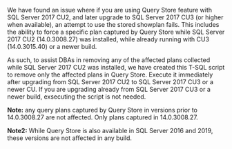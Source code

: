 We have found an issue where if you are using Query Store feature with SQL Server 2017 CU2, and later upgrade to SQL Server 2017 CU3 (or higher when available), an attempt to use the stored showplan fails. This includes the ability to force a specific plan captured by Query Store while SQL Server 2017 CU2 (14.0.3008.27) was installed, while already running with CU3 (14.0.3015.40) or a newer build.

As such, to assist DBAs in removing any of the affected plans collected while SQL Server 2017 CU2 was installed, we have created this T-SQL script to remove only the affected plans in Query Store. Execute it immediately after upgrading from SQL Server 2017 CU2 to SQL Server 2017 CU3 or a newer CU. If you are upgrading already from SQL Server 2017 CU3 or a newer build, exsecuting the script is not needed.

**Note:** any query plans captured by Query Store in versions prior to 14.0.3008.27 are not affected. Only plans captured in 14.0.3008.27.

**Note2:** While Query Store is also available in SQL Server 2016 and 2019, these versions are not affected in any build.
